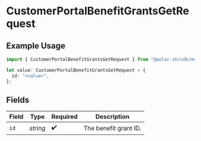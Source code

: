 # CustomerPortalBenefitGrantsGetRequest

## Example Usage

```typescript
import { CustomerPortalBenefitGrantsGetRequest } from "@polar-sh/sdk/models/operations/customerportalbenefitgrantsget.js";

let value: CustomerPortalBenefitGrantsGetRequest = {
  id: "<value>",
};
```

## Fields

| Field                 | Type                  | Required              | Description           |
| --------------------- | --------------------- | --------------------- | --------------------- |
| `id`                  | *string*              | :heavy_check_mark:    | The benefit grant ID. |